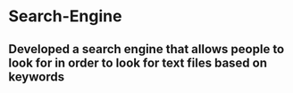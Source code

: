 # Search-Engine

## Developed a search engine that allows people to look for in order to look for text files based on keywords
